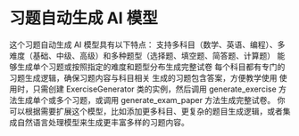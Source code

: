 # 习题自动生成 AI 模型
这个习题自动生成 AI 模型具有以下特点： 支持多科目（数学、英语、编程）、多难度（基础、中级、高级）和多种题型（选择题、填空题、简答题、计算题） 能够生成单个习题或按照指定的难度和题型分布生成完整试卷 每个科目都有专门的习题生成逻辑，确保习题内容与科目相关 生成的习题包含答案，方便教学使用 使用时，只需创建 ExerciseGenerator 类的实例，然后调用 generate_exercise 方法生成单个或多个习题，或调用 generate_exam_paper 方法生成完整试卷。 你可以根据需要扩展这个模型，比如添加更多科目、更复杂的题目生成逻辑，或者集成自然语言处理模型来生成更丰富多样的习题内容。

